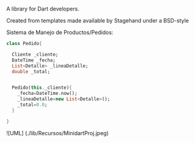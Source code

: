 A library for Dart developers.

Created from templates made available by Stagehand under a BSD-style

Sistema de Manejo de Productos/Pedidos:

```dart
class Pedido{

  Cliente _cliente;
  DateTime _fecha;
  List<Detalle> _lineaDetalle;
  double _total;


  Pedido(this._cliente){
    _fecha=DateTime.now();
    _lineaDetalle=new List<Detalle>();
    _total=0.0;
  }

}
```
![UML] (./lib/Recursos/MinidartProj.jpeg)

